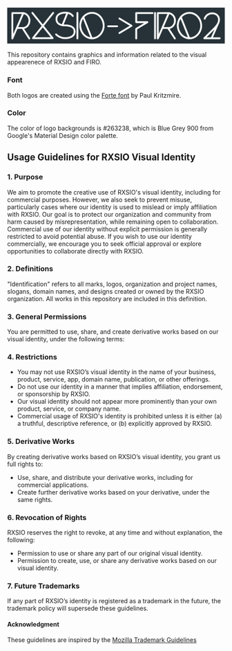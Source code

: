 ![RXSIO->FIRO](firo/logo/firo_expanded.png)


This repository contains graphics and information related to the visual appearenece of RXSIO and FIRO.

### Font

Both logos are created using the [Forte font](https://www.dafont.com/forte.font) by Paul Kritzmire.

### Color

The color of logo backgrounds is #263238, which is Blue Grey 900 from Google's Material Design color palette.

## Usage Guidelines for RXSIO Visual Identity

### 1. Purpose
We aim to promote the creative use of RXSIO's visual identity, including for commercial purposes. However, we also seek to prevent misuse, particularly cases where our identity is used to mislead or imply affiliation with RXSIO. Our goal is to protect our organization and community from harm caused by misrepresentation, while remaining open to collaboration. Commercial use of our identity without explicit permission is generally restricted to avoid potential abuse. If you wish to use our identity commercially, we encourage you to seek official approval or explore opportunities to collaborate directly with RXSIO.

### 2. Definitions
"Identification" refers to all marks, logos, organization and project names, slogans, domain names, and designs created or owned by the RXSIO organization. All works in this repository are included in this definition.

### 3. General Permissions
You are permitted to use, share, and create derivative works based on our visual identity, under the following terms:

### 4. Restrictions
- You may not use RXSIO’s visual identity in the name of your business, product, service, app, domain name, publication, or other offerings.
- Do not use our identity in a manner that implies affiliation, endorsement, or sponsorship by RXSIO.
- Our visual identity should not appear more prominently than your own product, service, or company name.
- Commercial usage of RXSIO's identity is prohibited unless it is either (a) a truthful, descriptive reference, or (b) explicitly approved by RXSIO.

### 5. Derivative Works
By creating derivative works based on RXSIO’s visual identity, you grant us full rights to:
- Use, share, and distribute your derivative works, including for commercial applications.
- Create further derivative works based on your derivative, under the same rights.

### 6. Revocation of Rights
RXSIO reserves the right to revoke, at any time and without explanation, the following:
- Permission to use or share any part of our original visual identity.
- Permission to create, use, or share any derivative works based on our visual identity.

### 7. Future Trademarks
If any part of RXSIO’s identity is registered as a trademark in the future, the trademark policy will supersede these guidelines.

#### Acknowledgment
These guidelines are inspired by the [Mozilla Trademark Guidelines](https://www.mozilla.org/en-US/foundation/trademarks/policy/)
